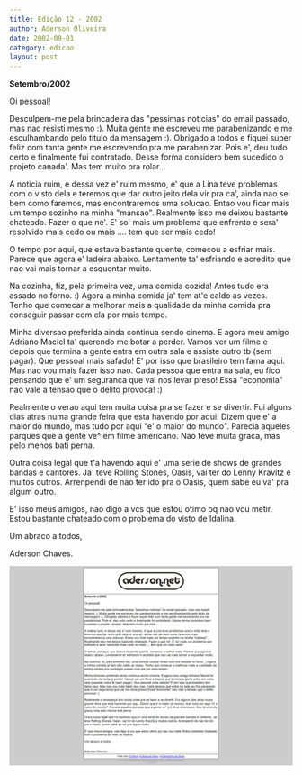 ```yaml
---
title: Edição 12 - 2002
author: Aderson Oliveira
date: 2002-09-01
category: edicao
layout: post
---
```


**Setembro/2002**

Oi pessoal!

Desculpem-me pela brincadeira das "pessimas noticias" do email passado, mas nao resisti mesmo :). Muita gente me escreveu me parabenizando e me esculhambando pelo titulo da mensagem :). Obrigado a todos e fiquei super feliz com tanta gente me escrevendo pra me parabenizar. Pois e', deu tudo certo e finalmente fui contratado. Desse forma considero bem sucedido o projeto canada'. Mas tem muito pra rolar...

A noticia ruim, e dessa vez e' ruim mesmo, e' que a Lina teve problemas com o visto dela e teremos que dar outro jeito dela vir pra ca', ainda nao sei bem como faremos, mas encontraremos uma solucao. Entao vou ficar mais um tempo sozinho na minha "mansao". Realmente isso me deixou bastante chateado. Fazer o que ne'. E' so' mais um problema que enfrento e sera' resolvido mais cedo ou mais .... tem que ser mais cedo!

O tempo por aqui, que estava bastante quente, comecou a esfriar mais. Parece que agora e' ladeira abaixo. Lentamente ta' esfriando e acredito que nao vai mais tornar a esquentar muito.

Na cozinha, fiz, pela primeira vez, uma comida cozida! Antes tudo era assado no forno. :) Agora a minha comida ja' tem at'e caldo as vezes. Tenho que comecar a melhorar mais a qualidade da minha comida pra conseguir passar com ela por mais tempo.

Minha diversao preferida ainda continua sendo cinema. E agora meu amigo Adriano Maciel ta' querendo me botar a perder. Vamos ver um filme e depois que termina a gente entra em outra sala e assiste outro tb (sem pagar). Que pessoal mais safado! E' por isso que brasileiro tem fama aqui. Mas nao vou mais fazer isso nao. Cada pessoa que entra na sala, eu fico pensando que e' um seguranca que vai nos levar preso! Essa "economia" nao vale a tensao que o delito provoca! :)

Realmente o verao aqui tem muita coisa pra se fazer e se divertir. Fui alguns dias atras numa grande feira que esta havendo por aqui. Dizem que e' a maior do mundo, mas tudo por aqui "e' o maior do mundo". Parecia aqueles parques que a gente ve^ em filme americano. Nao teve muita graca, mas pelo menos bati perna.

Outra coisa legal que t'a havendo aqui e' uma serie de shows de grandes bandas e cantores. Ja' teve Rolling Stones, Oasis, vai ter do Lenny Kravitz e muitos outros. Arrenpendi de nao ter ido pra o Oasis, quem sabe eu va' pra algum outro.

E' isso meus amigos, nao digo a vcs que estou otimo pq nao vou metir. Estou bastante chateado com o problema do visto de Idalina.

Um abraco a todos,

Aderson Chaves.

[![Imagem no site original](/assets/images/edicao12.png)](/assets/images/edicao12.png)